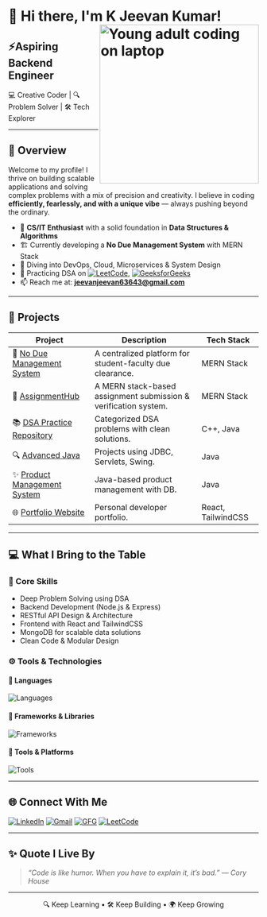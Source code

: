 
# 👋 Hi there, I'm K Jeevan Kumar! <img align="right" src="https://media.giphy.com/media/RbDKaczqWovIugyJmW/giphy.gif" alt="Young adult coding on laptop" width="320"/>



## ⚡Aspiring Backend Engineer  
💻 Creative Coder | 🔍 Problem Solver | 🛠 Tech Explorer

--- 
## 🌟 Overview

Welcome to my profile! I thrive on building scalable applications and solving complex problems with a mix of precision and creativity. I believe in coding **efficiently, fearlessly, and with a unique vibe** — always pushing beyond the ordinary.

- 🚀 **CS/IT Enthusiast** with a solid foundation in **Data Structures & Algorithms**
- 🏗️ Currently developing a **No Due Management System** with MERN Stack
- 🔎 Diving into DevOps, Cloud, Microservices & System Design
- 🧠 Practicing DSA on [![LeetCode](https://img.shields.io/badge/LeetCode-orange?style=flat&logo=leetcode&logoColor=white)](https://leetcode.com/u/kjeevankumar08/), [![GeeksforGeeks](https://img.shields.io/badge/GFG-00FF66?style=flat&logo=geeksforgeeks&logoColor=white)](https://www.geeksforgeeks.org/user/jeevankumar08/)
- 📫 Reach me at: **[jeevanjeevan63643@gmail.com](mailto:jeevanjeevan63643@gmail.com)**

---

## 🚀 Projects

| Project | Description | Tech Stack |
|--------|-------------|------------|
| 🔗 [No Due Management System](https://github.com/KJeevanKumar/no-due-management) | A centralized platform for student-faculty due clearance. | MERN Stack |
| 📘 [AssignmentHub](https://github.com/jeevankumar812/AssignmentHub) | A MERN stack-based assignment submission & verification system. | MERN Stack |
| 📚 [DSA Practice Repository](https://github.com/jeevankumar812/DSA-Practice---Jeevan) | Categorized DSA problems with clean solutions. | C++, Java |
| 🔍 [Advanced Java](https://github.com/jeevankumar812/Advanced-Java) | Projects using JDBC, Servlets, Swing. | Java |
| ✨ [Product Management System](https://github.com/jeevankumar812/Product_Management_System) | Java-based product management with DB. | Java |
| 🌐 [Portfolio Website](https://github.com/KJeevanKumar/portfolio) | Personal developer portfolio. | React, TailwindCSS |

---

## 💻 What I Bring to the Table

### 🧠 Core Skills
- Deep Problem Solving using DSA
- Backend Development (Node.js & Express)
- RESTful API Design & Architecture
- Frontend with React and TailwindCSS
- MongoDB for scalable data solutions
- Clean Code & Modular Design

### ⚙️ Tools & Technologies

#### 📌 Languages
![Languages](https://skillicons.dev/icons?i=js,ts,cpp,java,py,html,css)

#### 🧰 Frameworks & Libraries
![Frameworks](https://skillicons.dev/icons?i=react,nodejs,express,mongodb)

#### 🔧 Tools & Platforms
![Tools](https://skillicons.dev/icons?i=git,github,vscode,postman,vercel)

---

## 🌐 Connect With Me

<p align="left">
  <a href="https://www.linkedin.com/in/k-jeevan-kumar-5b540b266/"><img src="https://img.shields.io/badge/LinkedIn-blue?logo=linkedin&logoColor=white" alt="LinkedIn" /></a>
  <a href="mailto:jeevanjeevan63643@gmail.com"><img src="https://img.shields.io/badge/Gmail-red?logo=gmail&logoColor=white" alt="Gmail" /></a>
  <a href="https://www.geeksforgeeks.org/user/jeevankumar08/"><img src="https://img.shields.io/badge/GFG-00FF66?style=flat&logo=geeksforgeeks&logoColor=white" alt="GFG" /></a>
  <a href="https://leetcode.com/u/kjeevankumar08/"><img src="https://img.shields.io/badge/LeetCode-orange?style=flat&logo=leetcode&logoColor=white" alt="LeetCode" /></a>
</p>

---

## ✨ Quote I Live By

> *“Code is like humor. When you have to explain it, it’s bad.” — Cory House*

---

<p align="center">
  🔍 Keep Learning • 🛠 Keep Building • 🌍 Keep Growing
</p>
